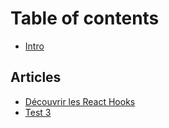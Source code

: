 # Table of contents

* [Intro](README.md)

## Articles

* [Découvrir les React Hooks](articles/test-2.md)
* [Test 3](articles/test-3.md)

